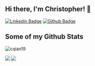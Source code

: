## Hi there, I'm Christopher! 👋
[![Linkedin Badge](https://img.shields.io/badge/-christopherqian-0072b1?style=flat&logo=Linkedin&logoColor=white&link=https://www.linkedin.com/in/christopher-qian/)](https://www.linkedin.com/in/christopher-qian/) [![Github Badge](https://img.shields.io/badge/-cqian19-grey?style=flat&logo=github&logoColor=white&link=https://github.com/cqian19/)](https://www.github.com/cqian19/) 
## Some of my Github Stats
<p align=left> <img src=https://komarev.com/ghpvc/?username=cqian19 alt=cqian19 /> </p>

<span>
<img align="left" src="https://github-readme-stats.vercel.app/api?username=cqian19&show_icons=true&include_all_commits=True&hide=issues,contribs&line_height=30">
</span>
<span>
<img align="left" src="https://github-readme-stats.vercel.app/api/top-langs/?username=cqian19&layout=compact&langs_count=6">
</span>
